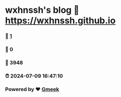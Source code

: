 # wxhnssh's blog :link: https://wxhnssh.github.io 
### :page_facing_up: [1](https://wxhnssh.github.io/tag.html) 
### :speech_balloon: 0 
### :hibiscus: 3948 
### :alarm_clock: 2024-07-09 16:47:10 
### Powered by :heart: [Gmeek](https://github.com/Meekdai/Gmeek)
